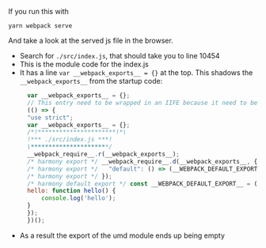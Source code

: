 If you run this with 

```
yarn webpack serve
```

And take a look at the served js file in the browser.

- Search for `./src/index.js`, that should take you to line 10454
- This is the module code for the index.js
- It has a line `var __webpack_exports__ = {}` at the top. This shadows the `__webpack_exports__` from the startup code:
  ```js
    var __webpack_exports__ = {};
    // This entry need to be wrapped in an IIFE because it need to be in strict mode.
    (() => {
    "use strict";
    var __webpack_exports__ = {};
    /*!**********************!*\
    !*** ./src/index.js ***!
    \**********************/
    __webpack_require__.r(__webpack_exports__);
    /* harmony export */ __webpack_require__.d(__webpack_exports__, {
    /* harmony export */   "default": () => (__WEBPACK_DEFAULT_EXPORT__)
    /* harmony export */ });
    /* harmony default export */ const __WEBPACK_DEFAULT_EXPORT__ = ({
    hello: function hello() {
        console.log('hello');
    }
    });
    })();
  ```
- As a result the export of the umd module ends up being empty